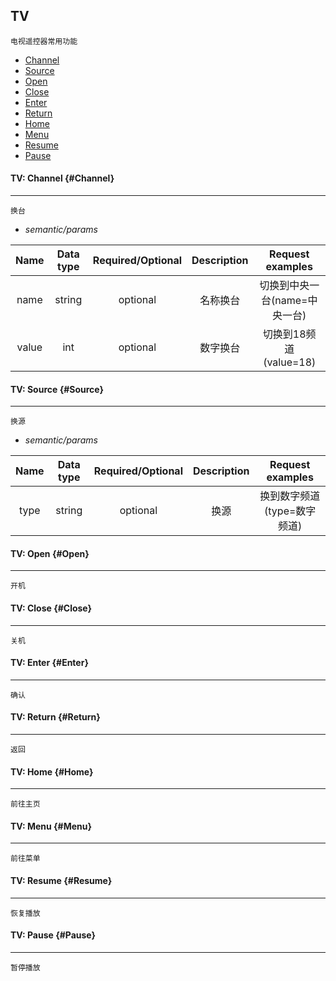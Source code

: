 ## TV

```
电视遥控器常用功能
```
* [Channel](#Channel)
* [Source](#Source)
* [Open](#Open)
* [Close](#Close)
* [Enter](#Enter)
* [Return](#Return)
* [Home](#Home)
* [Menu](#Menu)
* [Resume](#Resume)
* [Pause](#Pause)

#### TV: Channel {#Channel}

---
```
换台
```

* _semantic/params_

| Name | Data type | Required/Optional | Description | Request examples |
| :---: | :---: | :---: |:---: |:---: |
| name | string | optional | 名称换台 | 切换到中央一台(name=中央一台) |
| value | int | optional | 数字换台 | 切换到18频道(value=18) |


#### TV: Source {#Source}

---
```
换源
```
* _semantic/params_

| Name | Data type | Required/Optional | Description | Request examples |
| :---: | :---: | :---: |:---: |:---: |
| type | string | optional | 换源 | 换到数字频道(type=数字频道) |


#### TV: Open {#Open}

---
```
开机
```

#### TV: Close {#Close}

---
```
关机
```

#### TV: Enter {#Enter}

---
```
确认
```

#### TV: Return {#Return}

---
```
返回
```

#### TV: Home {#Home}

---
```
前往主页
```

#### TV: Menu {#Menu}

---
```
前往菜单
```

#### TV: Resume {#Resume}

---
```
恢复播放
```

#### TV: Pause {#Pause}

---
```
暂停播放
```
